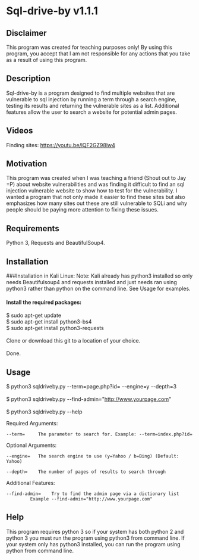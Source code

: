 # Sql-drive-by v1.1.1

## Disclaimer

This program was created for teaching purposes only! By using this program, you accept that I am not responsible for any actions that you take as a result of using this program.

## Description

Sql-drive-by is a program designed to find multiple websites that are vulnerable to sql injection by running a term through a search engine, testing its results and returning the vulnerable sites as a list. Additional features allow the user to search a website for potential admin pages.

## Videos

Finding sites: https://youtu.be/lQF2GZ98lw4

## Motivation

This program was created when I was teaching a friend (Shout out to Jay =P) about website vulnerabilities and was finding it difficult to find an sql injection vulnerable website to show how to test for the vulnerability. I wanted a program that not only made it easier to find these sites but also emphasizes how many sites out these are still vulnerable to SQLi and why people should be paying more attention to fixing these issues.

## Requirements

Python 3, Requests and BeautifulSoup4.

## Installation

###Installation in Kali Linux:
Note: Kali already has python3 installed so only needs Beautifulsoup4 and requests installed and just needs ran using python3 rather than python on the command line. See Usage for examples.
#### Install the required packages:
$ sudo apt-get update
<br />$ sudo apt-get install python3-bs4
<br />$ sudo apt-get install python3-requests
<br /><br />
Clone or download this git to a location of your choice.
<br /><br />
Done.

## Usage

$ python3 sqldriveby.py --term=page.php?id= --engine=y --depth=3
<br /><br />
$ python3 sqldriveby.py --find-admin="http://www.yourpage.com"
<br /><br />
$ python3 sqldriveby.py --help

Required Arguments:
	
	--term=     The parameter to search for. Example: --term=index.php?id=
	
Optional Arguments:
	
	--engine=   The search engine to use (y=Yahoo / b=Bing) (Default: Yahoo)
	
	--depth=    The number of pages of results to search through
	
Additional Features:

	--find-admin=    Try to find the admin page via a dictionary list
			 Example --find-admin="http://www.yourpage.com"
	

## Help

This program requires python 3 so if your system has both python 2 and python 3 you must run the program using python3 from command line. If your system only has python3 installed, you can run the program using python from command line.
